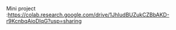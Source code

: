  Mini project :https://colab.research.google.com/drive/1JhIudBUZukCZBbAKD-r9KcnbqAioDIqG?usp=sharing 
 

